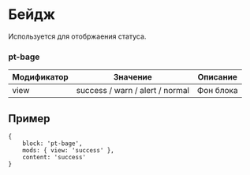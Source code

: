 # Бейдж
Используется для отобржаения статуса.

### pt-bage

| Модификатор | Значение                          | Описание                |  
| ----------- | --------------------------------- | ----------------------- |
| view        | success / warn / alert / normal   | Фон блока               |

## Пример
```
{
	block: 'pt-bage',
	mods: { view: 'success' },
	content: 'success'
}
```
